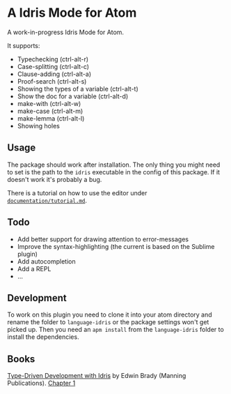 # A Idris Mode for Atom

A work-in-progress Idris Mode for Atom.

It supports:

 - Typechecking (ctrl-alt-r)
 - Case-splitting (ctrl-alt-c)
 - Clause-adding (ctrl-alt-a)
 - Proof-search (ctrl-alt-s)
 - Showing the types of a variable (ctrl-alt-t)
 - Show the doc for a variable (ctrl-alt-d)
 - make-with (ctrl-alt-w)
 - make-case (ctrl-alt-m)
 - make-lemma (ctrl-alt-l)
 - Showing holes

## Usage

The package should work after installation. The only thing you might need to
set is the path to the `idris` executable in the config of this package.
If it doesn't work it's probably a bug.

There is a tutorial on how to use the editor under [`documentation/tutorial.md`](https://github.com/idris-hackers/atom-language-idris/blob/master/documentation/tutorial.md).

## Todo

 - Add better support for drawing attention to error-messages
 - Improve the syntax-highlighting (the current is based on the Sublime plugin)
 - Add autocompletion
 - Add a REPL
 - ...

## Development

To work on this plugin you need to clone it into your atom directory
and rename the folder to `language-idris` or the package settings won't get picked up.
Then you need an `apm install` from the `language-idris` folder to install the dependencies.


## Books

[Type-Driven Development with Idris](https://www.manning.com/books/type-driven-development-with-idris) by Edwin Brady (Manning Publications). [Chapter 1](https://manning-content.s3.amazonaws.com/download/8/99b07b5-ad1d-4272-860b-c323b3f5bf4c/Brady_TDDwithIdris_MEAP_ch1.pdf)
